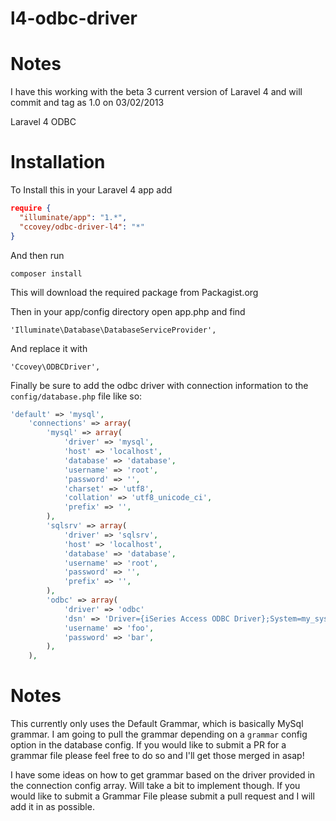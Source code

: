 l4-odbc-driver
==============

Notes
=======
I have this working with the beta 3 current version of Laravel 4 and will commit and tag as 1.0 on 03/02/2013

Laravel 4 ODBC 

Installation
============

To Install this in your Laravel 4 app add

```json
require {
  "illuminate/app": "1.*",
  "ccovey/odbc-driver-l4": "*"
}
```

And then run 

`composer install`

This will download the required package from Packagist.org

Then in your app/config directory open app.php and find 

`'Illuminate\Database\DatabaseServiceProvider',`

And replace it with

`'Ccovey\ODBCDriver',`

Finally be sure to add the odbc driver with connection information to the `config/database.php` file like so:

```php
'default' => 'mysql',
    'connections' => array(
        'mysql' => array(
            'driver' => 'mysql',
            'host' => 'localhost',
            'database' => 'database',
            'username' => 'root',
            'password' => '',
            'charset' => 'utf8',
            'collation' => 'utf8_unicode_ci',
            'prefix' => '',
        ),
        'sqlsrv' => array(
            'driver' => 'sqlsrv',
            'host' => 'localhost',
            'database' => 'database',
            'username' => 'root',
            'password' => '',
            'prefix' => '',
        ),
        'odbc' => array(
            'driver' => 'odbc'
            'dsn' => 'Driver={iSeries Access ODBC Driver};System=my_system_name;',
            'username' => 'foo',
            'password' => 'bar',
        ),
    ),
```

Notes
==========

This currently only uses the Default Grammar, which is basically MySql grammar. I am going to pull the grammar depending on a `grammar` config option in the database config. If you would like to submit a PR for a grammar file please feel free to do so and I'll get those merged in asap!

I have some ideas on how to get grammar based on the driver provided in the connection config array. Will take a bit to implement though. If you would like to submit a Grammar File please submit a pull request and I will add it in as possible.
